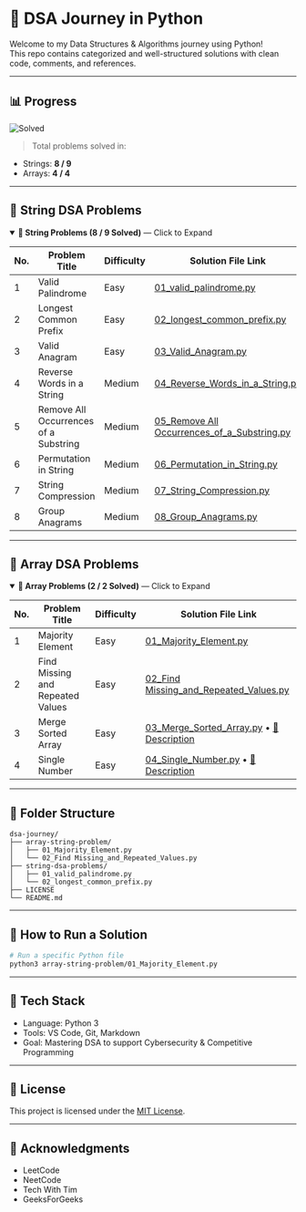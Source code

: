 # 🧠 DSA Journey in Python

Welcome to my Data Structures & Algorithms journey using Python!  
This repo contains categorized and well-structured solutions with clean code, comments, and references.

---

## 📊 Progress

![Solved](https://img.shields.io/badge/Solved-12%20%2F%2013-blueviolet)
> Total problems solved in:
- Strings: **8 / 9**
- Arrays: **4 / 4**

---

## 🧵 String DSA Problems

<details open>
<summary><strong>📂 String Problems (8 / 9 Solved)</strong> — Click to Expand</summary>

| No. | Problem Title                | Difficulty | Solution File Link                                                   |
|-----|------------------------------|------------|----------------------------------------------------------------------|
| 1   | Valid Palindrome             | Easy       | [01_valid_palindrome.py](string-dsa-problems/01_valid_palindrome.py) |
| 2   | Longest Common Prefix        | Easy       | [02_longest_common_prefix.py](string-dsa-problems/02_longest_common_prefix.py) |
| 3   | Valid Anagram                | Easy       | [03_Valid_Anagram.py](string-dsa-problems/03_Valid_Anagram.py) |
| 4   | Reverse Words in a String    | Medium     | [04_Reverse_Words_in_a_String.py](string-dsa-problems/04_Reverse_Words_in_a_String.py) |
| 5   | Remove All Occurrences of a Substring | Medium     | [05_Remove All Occurrences_of_a_Substring.py](string-dsa-problems/05_Remove%20All%20Occurrences_of_a_Substring.py) |
| 6   | Permutation in String        | Medium     | [06_Permutation_in_String.py](string-dsa-problems/06_Permutation_in_String.py) |
| 7   | String Compression           | Medium     | [07_String_Compression.py](string-dsa-problems/07_String_Compression.py) |
| 8   | Group Anagrams               | Medium     | [08_Group_Anagrams.py](string-dsa-problems/08_Group_Anagrams.py) |

</details>

---

## 🧮 Array DSA Problems

<details open>
<summary><strong>📂 Array Problems (2 / 2 Solved)</strong> — Click to Expand</summary>

| No. | Problem Title                      | Difficulty | Solution File Link                                                               |
|-----|------------------------------------|------------|----------------------------------------------------------------------------------|
| 1   | Majority Element                   | Easy       | [01_Majority_Element.py](array-string-problem/01_Majority_Element.py)           |
| 2   | Find Missing and Repeated Values   | Easy       | [02_Find Missing_and_Repeated_Values.py](array-string-problem/02_Find%20Missing_and_Repeated_Values.py) |
| 3   | Merge Sorted Array                 | Easy       | [03_Merge_Sorted_Array.py](array-string-problem/03_Merge_Sorted_Array.py) • [📘 Description](https://leetcode.com/problems/merge-sorted-array/description/) |
| 4   | Single Number                      | Easy       | [04_Single_Number.py](array-string-problem/04_Single_Number.py) • [📘 Description](https://leetcode.com/problems/single-number/description/) |

</details>

---

## 📁 Folder Structure

```
dsa-journey/
├── array-string-problem/
│   ├── 01_Majority_Element.py
│   └── 02_Find Missing_and_Repeated_Values.py
├── string-dsa-problems/
│   ├── 01_valid_palindrome.py
│   └── 02_longest_common_prefix.py
├── LICENSE
└── README.md
```

---

## 🚀 How to Run a Solution

```bash
# Run a specific Python file
python3 array-string-problem/01_Majority_Element.py
```

---

## 🧠 Tech Stack

- Language: Python 3
- Tools: VS Code, Git, Markdown
- Goal: Mastering DSA to support Cybersecurity & Competitive Programming

---

## 📌 License

This project is licensed under the [MIT License](LICENSE).

---

## 🙏 Acknowledgments

- LeetCode
- NeetCode
- Tech With Tim
- GeeksForGeeks
